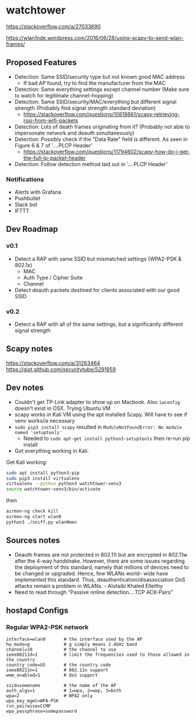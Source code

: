 # watchtower


https://stackoverflow.com/a/27033690

https://wlan1nde.wordpress.com/2016/06/28/using-scapy-to-send-wlan-frames/


## Proposed Features
* Detection: Same SSID/security type but not known good MAC address
  * If bad AP found, try to find the manufacturer from the MAC
* Detection: Same everything settings except channel number (Make sure to watch for legitimate channel-hopping)
* Detection: Same SSID/security/MAC/everything but different signal strength (Probably find signal strength
  standard deviation)
    * https://stackoverflow.com/questions/10818661/scapy-retrieving-rssi-from-wifi-packets
* Detection: Lots of death frames originating from it? (Probably not able to impersonate
  network and deauth simultaneously)
* Detection: Possibly check if the "Data Rate" field is different. As seen in Figure 6 & 7 of '....PLCP Header'
  * https://stackoverflow.com/questions/11794602/scapy-how-do-i-get-the-full-ip-packet-header
* Detection: Follow detection method laid out in '....PLCP Header'

### Notifications
* Alerts with Grafana
* Pushbullet
* Slack bot
* IFTTT


## Dev Roadmap 
### v0.1
* Detect a RAP with same SSID but mismatched settings (WPA2-PSK & 802.1x)
   * MAC
   * Auth Type / Cipher Suite
   * Channel
* Detect deauth packets destined for clients associated with our good SSID
### v0.2
* Detect a RAP with all of the same settings, but a significantly different signal strength



## Scapy notes
https://stackoverflow.com/a/31263464
https://gist.github.com/securitytube/5291959


## Dev notes

* Couldn't get TP-Link adapter to show up on Macbook. Also `iwconfig` doesn't exist in OSX. Trying Ubuntu VM
* scapy works in Kali VM using the apt installed Scapy. Will have to see if venv works/is necessary
* `sudo pip3 install scapy` resulted in `ModuleNotFoundError: No module named 'setuptools'`
    * Needed to `sudo apt-get install python3-setuptools` then re-run pip install
* Got everything working in Kali.

Get Kali working:
```bash
sudo apt install python3-pip
sudo pip3 install virtualenv
virtualenv --python python3 watchtower-venv3
source watchtower-venv3/bin/activate
```
then
```bash
airmon-ng check kill
airmon-ng start wlan0
python3 ./sniff.py wlan0mon
```

## Sources notes

* Deauth frames are not protected in 802.11i but are encrypted in 802.11w after the 4-way handshake.
However,
there are some issues regarding the deployment of this standard, namely that
millions of devices need to be changed or upgraded. Hence, few WLANs world-
wide have implemented this standard. Thus, deauthentication/disassociation
DoS attacks remain a problem in WLANs.  - Alotaibi Khaled Elleithy
* Need to read through "Passive online detection....TCP ACK-Pairs"

## hostapd Configs

### Regular WPA2-PSK network
```
interface=wlan0       # the interface used by the AP
hw_mode=g             # g simply means 2.4GHz band
channel=10            # the channel to use
ieee80211d=1          # limit the frequencies used to those allowed in the country
country_code=US       # the country code
ieee80211n=1          # 802.11n support
wmm_enabled=1         # QoS support

ssid=somename         # the name of the AP
auth_algs=1           # 1=wpa, 2=wep, 3=both
wpa=2                 # WPA2 only
wpa_key_mgmt=WPA-PSK  
rsn_pairwise=CCMP
wpa_passphrase=somepassword
```
